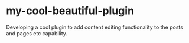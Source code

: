 # my-cool-beautiful-plugin
Developing a cool plugin to add content editing functionality to the posts and pages etc capability.
